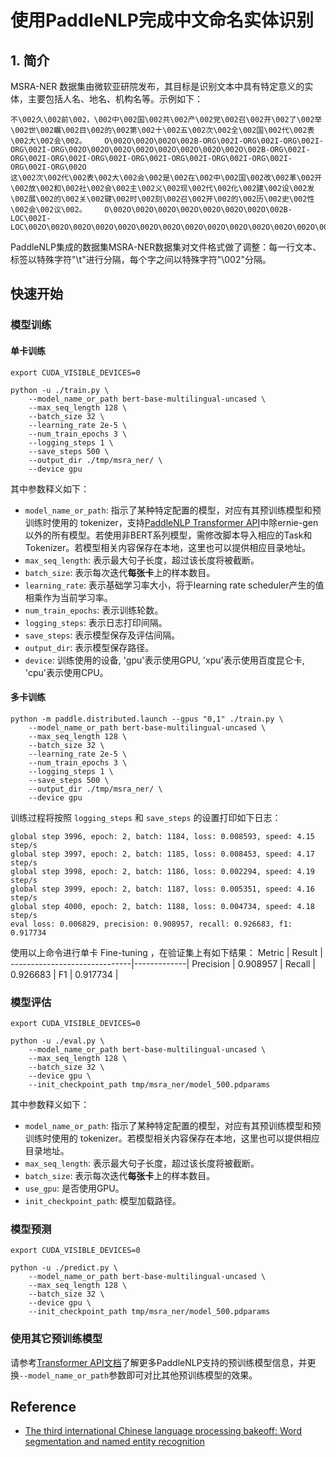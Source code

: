 # 使用PaddleNLP完成中文命名实体识别

## 1. 简介

MSRA-NER 数据集由微软亚研院发布，其目标是识别文本中具有特定意义的实体，主要包括人名、地名、机构名等。示例如下：

```
不\002久\002前\002，\002中\002国\002共\002产\002党\002召\002开\002了\002举\002世\002瞩\002目\002的\002第\002十\002五\002次\002全\002国\002代\002表\002大\002会\002。    O\002O\002O\002O\002B-ORG\002I-ORG\002I-ORG\002I-ORG\002I-ORG\002O\002O\002O\002O\002O\002O\002O\002O\002B-ORG\002I-ORG\002I-ORG\002I-ORG\002I-ORG\002I-ORG\002I-ORG\002I-ORG\002I-ORG\002I-ORG\002O
这\002次\002代\002表\002大\002会\002是\002在\002中\002国\002改\002革\002开\002放\002和\002社\002会\002主\002义\002现\002代\002化\002建\002设\002发\002展\002的\002关\002键\002时\002刻\002召\002开\002的\002历\002史\002性\002会\002议\002。    O\002O\002O\002O\002O\002O\002O\002O\002B-LOC\002I-LOC\002O\002O\002O\002O\002O\002O\002O\002O\002O\002O\002O\002O\002O\002O\002O\002O\002O\002O\002O\002O\002O\002O\002O\002O\002O\002O\002O\002O\002O\002O
```

PaddleNLP集成的数据集MSRA-NER数据集对文件格式做了调整：每一行文本、标签以特殊字符"\t"进行分隔，每个字之间以特殊字符"\002"分隔。

## 快速开始

### 模型训练

#### 单卡训练

```shell
export CUDA_VISIBLE_DEVICES=0

python -u ./train.py \
    --model_name_or_path bert-base-multilingual-uncased \
    --max_seq_length 128 \
    --batch_size 32 \
    --learning_rate 2e-5 \
    --num_train_epochs 3 \
    --logging_steps 1 \
    --save_steps 500 \
    --output_dir ./tmp/msra_ner/ \
    --device gpu
```

其中参数释义如下：
- `model_name_or_path`: 指示了某种特定配置的模型，对应有其预训练模型和预训练时使用的 tokenizer，支持[PaddleNLP Transformer API](../../../docs/model_zoo/transformers.rst)中除ernie-gen以外的所有模型。若使用非BERT系列模型，需修改脚本导入相应的Task和Tokenizer。若模型相关内容保存在本地，这里也可以提供相应目录地址。
- `max_seq_length`: 表示最大句子长度，超过该长度将被截断。
- `batch_size`: 表示每次迭代**每张卡**上的样本数目。
- `learning_rate`: 表示基础学习率大小，将于learning rate scheduler产生的值相乘作为当前学习率。
- `num_train_epochs`: 表示训练轮数。
- `logging_steps`: 表示日志打印间隔。
- `save_steps`: 表示模型保存及评估间隔。
- `output_dir`: 表示模型保存路径。
- `device`: 训练使用的设备, 'gpu'表示使用GPU, 'xpu'表示使用百度昆仑卡, 'cpu'表示使用CPU。

#### 多卡训练
```shell
python -m paddle.distributed.launch --gpus "0,1" ./train.py \
    --model_name_or_path bert-base-multilingual-uncased \
    --max_seq_length 128 \
    --batch_size 32 \
    --learning_rate 2e-5 \
    --num_train_epochs 3 \
    --logging_steps 1 \
    --save_steps 500 \
    --output_dir ./tmp/msra_ner/ \
    --device gpu
```


训练过程将按照 `logging_steps` 和 `save_steps` 的设置打印如下日志：

```
global step 3996, epoch: 2, batch: 1184, loss: 0.008593, speed: 4.15 step/s
global step 3997, epoch: 2, batch: 1185, loss: 0.008453, speed: 4.17 step/s
global step 3998, epoch: 2, batch: 1186, loss: 0.002294, speed: 4.19 step/s
global step 3999, epoch: 2, batch: 1187, loss: 0.005351, speed: 4.16 step/s
global step 4000, epoch: 2, batch: 1188, loss: 0.004734, speed: 4.18 step/s
eval loss: 0.006829, precision: 0.908957, recall: 0.926683, f1: 0.917734
```

使用以上命令进行单卡 Fine-tuning ，在验证集上有如下结果：
 Metric                       | Result      |
------------------------------|-------------|
Precision                     | 0.908957    |
Recall                        | 0.926683    |
F1                            | 0.917734    |

### 模型评估

```shell
export CUDA_VISIBLE_DEVICES=0

python -u ./eval.py \
    --model_name_or_path bert-base-multilingual-uncased \
    --max_seq_length 128 \
    --batch_size 32 \
    --device gpu \
    --init_checkpoint_path tmp/msra_ner/model_500.pdparams
```

其中参数释义如下：
- `model_name_or_path`: 指示了某种特定配置的模型，对应有其预训练模型和预训练时使用的 tokenizer。若模型相关内容保存在本地，这里也可以提供相应目录地址。
- `max_seq_length`: 表示最大句子长度，超过该长度将被截断。
- `batch_size`: 表示每次迭代**每张卡**上的样本数目。
- `use_gpu`: 是否使用GPU。
- `init_checkpoint_path`: 模型加载路径。

### 模型预测

```shell
export CUDA_VISIBLE_DEVICES=0

python -u ./predict.py \
    --model_name_or_path bert-base-multilingual-uncased \
    --max_seq_length 128 \
    --batch_size 32 \
    --device gpu \
    --init_checkpoint_path tmp/msra_ner/model_500.pdparams
```

### 使用其它预训练模型

请参考[Transformer API文档](../../../docs/model_zoo/transformers.rst)了解更多PaddleNLP支持的预训练模型信息，并更换`--model_name_or_path`参数即可对比其他预训练模型的效果。

## Reference

- [The third international Chinese language processing bakeoff: Word segmentation and named entity recognition](https://faculty.washington.edu/levow/papers/sighan06.pdf)
